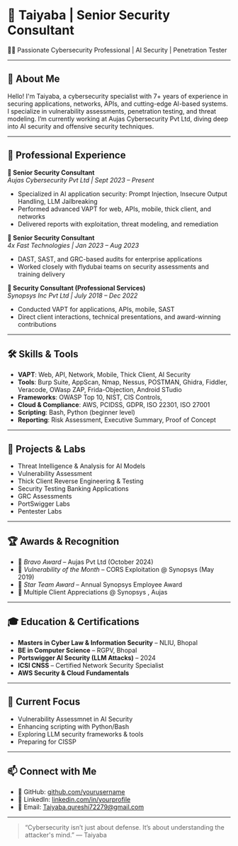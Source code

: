 # 🔐 Taiyaba | Senior Security Consultant

👩‍💻 Passionate Cybersecurity Professional | AI Security | Penetration Tester

---

## 📌 About Me

Hello! I'm Taiyaba, a cybersecurity specialist with 7+ years of experience in securing applications, networks, APIs, and cutting-edge AI-based systems. I specialize in vulnerability assessments, penetration testing, and threat modeling. I’m currently working at Aujas Cybersecurity Pvt Ltd, diving deep into AI security and offensive security techniques.

---

## 💼 Professional Experience

**🔹 Senior Security Consultant**  
*Aujas Cybersecurity Pvt Ltd | Sept 2023 – Present*  
- Specialized in AI application security: Prompt Injection, Insecure Output Handling, LLM Jailbreaking  
- Performed advanced VAPT for web, APIs, mobile, thick client, and networks  
- Delivered reports with exploitation, threat modeling, and remediation  

**🔹 Senior Security Consultant**  
*4x Fast Technologies | Jan 2023 – Aug 2023*  
- DAST, SAST, and GRC-based audits for enterprise applications  
- Worked closely with flydubai teams on security assessments and training delivery  

**🔹 Security Consultant (Professional Services)**  
*Synopsys Inc Pvt Ltd | July 2018 – Dec 2022*  
- Conducted VAPT for applications, APIs, mobile, SAST  
- Direct client interactions, technical presentations, and award-winning contributions  

---

## 🛠️ Skills & Tools

- **VAPT**: Web, API, Network, Mobile, Thick Client, AI Security  
- **Tools**: Burp Suite, AppScan, Nmap, Nessus, POSTMAN, Ghidra, Fiddler, Veracode, OWasp ZAP, Frida-Objection, Android STudio 
- **Frameworks**: OWASP Top 10, NIST, CIS Controls,  
- **Cloud & Compliance**: AWS, PCIDSS, GDPR, ISO 22301, ISO 27001 
- **Scripting**: Bash, Python (beginner level)  
- **Reporting**: Risk Assessment, Executive Summary, Proof of Concept  

---

## 📂 Projects & Labs

- Threat Intelligence & Analysis for AI Models  
- Vulnerability Assessment  
- Thick Client Reverse Engineering & Testing  
- Security Testing Banking Applications
- GRC Assessments
- PortSwigger Labs
- Pentester Labs

---

## 🏆 Awards & Recognition

- 🥈 *Bravo Award* – Aujas Pvt Ltd (October 2024)  
- 🥈 *Vulnerability of the Month* – CORS Exploitation @ Synopsys (May 2019)  
- 🌟 *Star Team Award* – Annual Synopsys Employee Award  
- 👏 Multiple Client Appreciations @ Synopsys  , Aujas

---

## 🎓 Education & Certifications

- **Masters in Cyber Law & Information Security** – NLIU, Bhopal  
- **BE in Computer Science** – RGPV, Bhopal  
- **Portswigger AI Security (LLM Attacks)** – 2024  
- **ICSI CNSS** – Certified Network Security Specialist  
- **AWS Security & Cloud Fundamentals**  

---

## 🚀 Current Focus

- Vulnerability Assessmnet in AI Security  
- Enhancing scripting with Python/Bash  
- Exploring LLM security frameworks & tools  
- Preparing for CISSP  

---

## 📫 Connect with Me

- 🔗 GitHub: [github.com/yourusername](https://github.com/TaiyabaQUreshi)  
- 💼 LinkedIn: [linkedin.com/in/yourprofile](https://linkedin.com/in/taiyaba-qureshi/)  
- 📨 Email: Taiyaba.qureshi72279@gmail.com

---

> “Cybersecurity isn’t just about defense. It’s about understanding the attacker's mind.” — Taiyaba  

